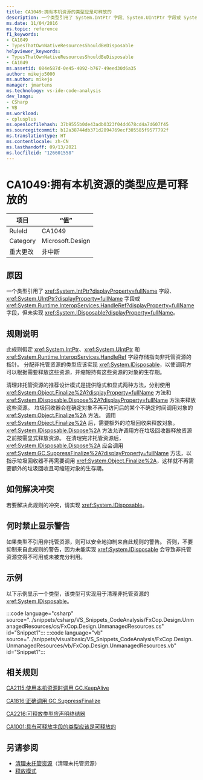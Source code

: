 ```yaml
---
title: CA1049:拥有本机资源的类型应是可释放的
description: 一个类型引用了 System.IntPtr 字段、System.UIntPtr 字段或 System.Runtime.InteropServices.HandleRef 字段，但未实现 System.IDisposable。
ms.date: 11/04/2016
ms.topic: reference
f1_keywords:
- CA1049
- TypesThatOwnNativeResourcesShouldBeDisposable
helpviewer_keywords:
- TypesThatOwnNativeResourcesShouldBeDisposable
- CA1049
ms.assetid: 084e587d-0e45-4092-b767-49eed30d6a35
author: mikejo5000
ms.author: mikejo
manager: jmartens
ms.technology: vs-ide-code-analysis
dev_langs:
- CSharp
- VB
ms.workload:
- cplusplus
ms.openlocfilehash: 37b9555b0de43adb0323f04dd678cd4a7d607f45
ms.sourcegitcommit: b12a38744db371d2894769ecf305585f9577792f
ms.translationtype: HT
ms.contentlocale: zh-CN
ms.lasthandoff: 09/13/2021
ms.locfileid: "126601558"
---
```

# <a name="ca1049-types-that-own-native-resources-should-be-disposable"></a>CA1049:拥有本机资源的类型应是可释放的

|项目|“值”|
|-|-|
|RuleId|CA1049|
|Category|Microsoft.Design|
|重大更改|非中断|

## <a name="cause"></a>原因

一个类型引用了 <xref:System.IntPtr?displayProperty=fullName> 字段、<xref:System.UIntPtr?displayProperty=fullName> 字段或 <xref:System.Runtime.InteropServices.HandleRef?displayProperty=fullName> 字段，但未实现 <xref:System.IDisposable?displayProperty=fullName>。

## <a name="rule-description"></a>规则说明

此规则假定 <xref:System.IntPtr>、<xref:System.UIntPtr> 和 <xref:System.Runtime.InteropServices.HandleRef> 字段存储指向非托管资源的指针。 分配非托管资源的类型应该实现 <xref:System.IDisposable>，以使调用方可以根据需要释放这些资源，并缩短持有这些资源的对象的生存期。

清理非托管资源的推荐设计模式是提供隐式和显式两种方法，分别使用 <xref:System.Object.Finalize%2A?displayProperty=fullName> 方法和 <xref:System.IDisposable.Dispose%2A?displayProperty=fullName> 方法来释放这些资源。 垃圾回收器会在确定对象不再可访问后的某个不确定时间调用对象的 <xref:System.Object.Finalize%2A> 方法。 调用 <xref:System.Object.Finalize%2A> 后，需要额外的垃圾回收来释放对象。 <xref:System.IDisposable.Dispose%2A> 方法允许调用方在垃圾回收器释放资源之前按需显式释放资源。 在清理完非托管资源后，<xref:System.IDisposable.Dispose%2A> 应会调用 <xref:System.GC.SuppressFinalize%2A?displayProperty=fullName> 方法，以指示垃圾回收器不再需要调用 <xref:System.Object.Finalize%2A>，这样就不再需要额外的垃圾回收且可缩短对象的生存期。

## <a name="how-to-fix-violations"></a>如何解决冲突
若要解决此规则的冲突，请实现 <xref:System.IDisposable>。

## <a name="when-to-suppress-warnings"></a>何时禁止显示警告
如果类型不引用非托管资源，则可以安全地抑制来自此规则的警告。 否则，不要抑制来自此规则的警告，因为未能实现 <xref:System.IDisposable> 会导致非托管资源变得不可用或未被充分利用。

## <a name="example"></a>示例
以下示例显示一个类型，该类型可实现用于清理非托管资源的 <xref:System.IDisposable>。

:::code language="csharp" source="../snippets/csharp/VS_Snippets_CodeAnalysis/FxCop.Design.UnmanagedResources/cs/FxCop.Design.UnmanagedResources.cs" id="Snippet1":::
:::code language="vb" source="../snippets/visualbasic/VS_Snippets_CodeAnalysis/FxCop.Design.UnmanagedResources/vb/FxCop.Design.UnmanagedResources.vb" id="Snippet1":::

## <a name="related-rules"></a>相关规则
[CA2115:使用本机资源时调用 GC.KeepAlive](../code-quality/ca2115.md)

[CA1816:正确调用 GC.SuppressFinalize](/dotnet/fundamentals/code-analysis/quality-rules/ca1816)

[CA2216:可释放类型应声明终结器](/dotnet/fundamentals/code-analysis/quality-rules/ca2216)

[CA1001:具有可释放字段的类型应该是可释放的](/dotnet/fundamentals/code-analysis/quality-rules/ca1001)

## <a name="see-also"></a>另请参阅

- [清理未托管资源](/dotnet/standard/garbage-collection/unmanaged)（清理未托管资源）
- [释放模式](/dotnet/standard/design-guidelines/dispose-pattern)

